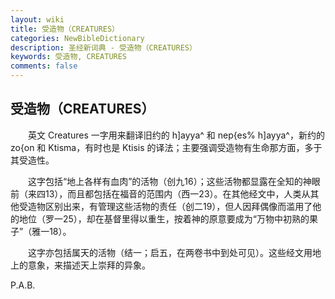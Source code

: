 ```yaml
---
layout: wiki
title: 受造物（CREATURES）
categories: NewBibleDictionary
description: 圣经新词典 - 受造物（CREATURES）
keywords: 受造物, CREATURES
comments: false
---
```


## 受造物（CREATURES）

　　英文 Creatures 一字用来翻译旧约的 h]ayya^ 和 nep{es% h]ayya^，新约的 zo{on 和 Ktisma，有时也是 Ktisis 的译法；主要强调受造物有生命那方面，多于其受造性。

　　这字包括“地上各样有血肉”的活物（创九16）；这些活物都显露在全知的神眼前（来四13），而且都包括在福音的范围内（西一23）。在其他经文中，人类从其他受造物区别出来，有管理这些活物的责任（创二19），但人因拜偶像而滥用了他的地位（罗一25），却在基督里得以重生，按着神的原意要成为“万物中初熟的果子”（雅一18）。

　　这字亦包括属天的活物（结一；启五，在两卷书中到处可见）。这些经文用地上的意象，来描述天上崇拜的异象。

P.A.B.








